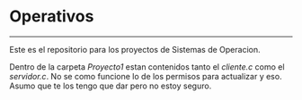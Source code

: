 # Operativos
---
Este es el repositorio para los proyectos de Sistemas de Operacion.

Dentro de la carpeta *Proyecto1* estan contenidos tanto el _cliente.c_ como el _servidor.c_.
No se como funcione lo de los permisos para actualizar y eso. Asumo que te los tengo que dar pero no estoy seguro.
